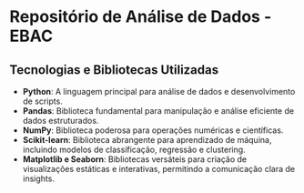
# Repositório de Análise de Dados - EBAC 


## Tecnologias e Bibliotecas Utilizadas 

- **Python**: A linguagem principal para análise de dados e desenvolvimento de scripts.
- **Pandas**: Biblioteca fundamental para manipulação e análise eficiente de dados estruturados.
- **NumPy**: Biblioteca poderosa para operações numéricas e científicas.
- **Scikit-learn**: Biblioteca abrangente para aprendizado de máquina, incluindo modelos de classificação, regressão e clustering.
- **Matplotlib e Seaborn**: Bibliotecas versáteis para criação de visualizações estáticas e interativas, permitindo a comunicação clara de insights.


